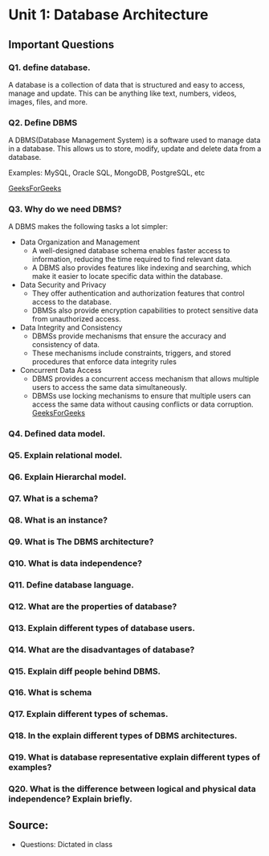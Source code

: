 # Unit 1: Database Architecture

## Important Questions

### Q1. define database.

A database is a collection of data that is structured and easy to access, manage and update. This can be anything like text, numbers, videos, images, files, and more.

### Q2. Define DBMS

A DBMS(Database Management System) is a software used to manage data in a database. This allows us to store, modify, update and delete data from a database.

Examples: MySQL, Oracle SQL, MongoDB, PostgreSQL, etc

[GeeksForGeeks](https://www.geeksforgeeks.org/dbms/)

### Q3. Why do we need DBMS?

A DBMS makes the following tasks a lot simpler:
- Data Organization and Management
    - A well-designed database schema enables faster access to information, reducing the time required to find relevant data. 
    - A DBMS also provides features like indexing and searching, which make it easier to locate specific data within the database. 
- Data Security and Privacy
    - They offer authentication and authorization features that control access to the database. 
    - DBMSs also provide encryption capabilities to protect sensitive data from unauthorized access. 
- Data Integrity and Consistency
    - DBMSs provide mechanisms that ensure the accuracy and consistency of data. 
    - These mechanisms include constraints, triggers, and stored procedures that enforce data integrity rules
- Concurrent Data Access
    - DBMS provides a concurrent access mechanism that allows multiple users to access the same data simultaneously.
    - DBMSs use locking mechanisms to ensure that multiple users can access the same data without causing conflicts or data corruption.
[GeeksForGeeks](https://www.geeksforgeeks.org/need-for-dbms/)
### Q4. Defined data model.

### Q5. Explain relational model.

### Q6. Explain Hierarchal model.

### Q7. What is a schema?

### Q8. What is an instance?

### Q9. What is The DBMS architecture?

### Q10. What is data independence?

### Q11. Define database language.

### Q12. What are the properties of database?

### Q13. Explain different types of database users.

### Q14. What are the disadvantages of database?

### Q15. Explain diff people behind DBMS.

### Q16. What is schema

### Q17. Explain different types of schemas.

### Q18. In the explain different types of DBMS architectures.

### Q19. What is database representative explain different types of examples?

### Q20. What is the difference between logical and physical data independence? Explain briefly.

## Source:
- Questions: Dictated in class